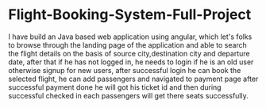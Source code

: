 # Flight-Booking-System-Full-Project
I have build an Java based web application using angular, which let's folks to browse through the landing page of the application and able to search the flight details on the basis of source city,destination city and departure date, after that if he has not logged in, he needs to login if he is an old user otherwise signup for new users, after successful login he can book the selected flight, he can add passengers and navigated to payment page after successful payment done he will got his ticket id and then during successful checked in each passengers will get there seats successfully.
